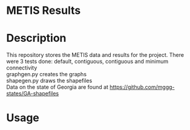 # METIS Results

# Description
This repository stores the METIS data and results for the project. There were 3 tests done: default, contiguous, contiguous and minimum connectivity     
graphgen.py creates the graphs     
shapegen.py draws the shapefiles     
Data on the state of Georgia are found at https://github.com/mggg-states/GA-shapefiles

# Usage
